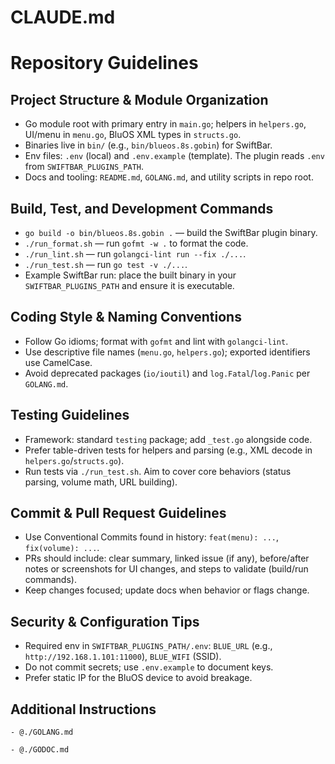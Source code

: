 # CLAUDE.md

# Repository Guidelines

## Project Structure & Module Organization
- Go module root with primary entry in `main.go`; helpers in `helpers.go`, UI/menu in `menu.go`, BluOS XML types in `structs.go`.
- Binaries live in `bin/` (e.g., `bin/blueos.8s.gobin`) for SwiftBar.
- Env files: `.env` (local) and `.env.example` (template). The plugin reads `.env` from `SWIFTBAR_PLUGINS_PATH`.
- Docs and tooling: `README.md`, `GOLANG.md`, and utility scripts in repo root.

## Build, Test, and Development Commands
- `go build -o bin/blueos.8s.gobin .` — build the SwiftBar plugin binary.
- `./run_format.sh` — run `gofmt -w .` to format the code.
- `./run_lint.sh` — run `golangci-lint run --fix ./...`.
- `./run_test.sh` — run `go test -v ./...`.
- Example SwiftBar run: place the built binary in your `SWIFTBAR_PLUGINS_PATH` and ensure it is executable.

## Coding Style & Naming Conventions
- Follow Go idioms; format with `gofmt` and lint with `golangci-lint`.
- Use descriptive file names (`menu.go`, `helpers.go`); exported identifiers use CamelCase.
- Avoid deprecated packages (`io/ioutil`) and `log.Fatal`/`log.Panic` per `GOLANG.md`.

## Testing Guidelines
- Framework: standard `testing` package; add `_test.go` alongside code.
- Prefer table-driven tests for helpers and parsing (e.g., XML decode in `helpers.go`/`structs.go`).
- Run tests via `./run_test.sh`. Aim to cover core behaviors (status parsing, volume math, URL building).

## Commit & Pull Request Guidelines
- Use Conventional Commits found in history: `feat(menu): ...`, `fix(volume): ...`.
- PRs should include: clear summary, linked issue (if any), before/after notes or screenshots for UI changes, and steps to validate (build/run commands).
- Keep changes focused; update docs when behavior or flags change.

## Security & Configuration Tips
- Required env in `SWIFTBAR_PLUGINS_PATH/.env`: `BLUE_URL` (e.g., `http://192.168.1.101:11000`), `BLUE_WIFI` (SSID).
- Do not commit secrets; use `.env.example` to document keys.
- Prefer static IP for the BluOS device to avoid breakage.

## Additional Instructions

    - @./GOLANG.md

    - @./GODOC.md
